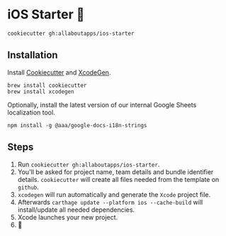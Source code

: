 # iOS Starter 📱

`cookiecutter gh:allaboutapps/ios-starter`

## Installation

Install [Cookiecutter](https://cookiecutter.readthedocs.io/en/latest/installation.html) and [XcodeGen](https://github.com/yonaskolb/XcodeGen#installing). 

```
brew install cookiecutter
brew install xcodegen
```

Optionally, install the latest version of our internal Google Sheets localization tool.

```
npm install -g @aaa/google-docs-i18n-strings
```

## Steps

1. Run `cookiecutter gh:allaboutapps/ios-starter`.
2. You'll be asked for project name, team details and bundle identifier details. `cookiecutter` will create all files needed from the template on `github`.
3. `xcodegen` will run automatically and generate the `Xcode` project file.
4. Afterwards `carthage update --platform ios --cache-build` will install/update all needed dependencies.
5. Xcode launches your new project.
6. 🚀
